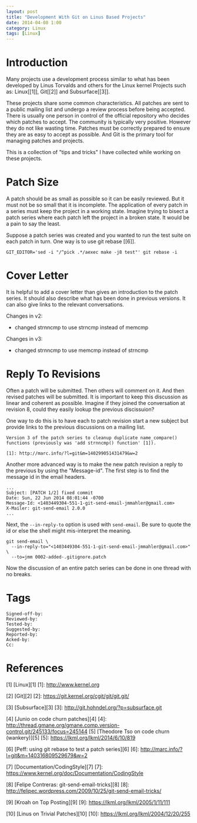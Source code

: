 ```yaml
---
layout: post
title: "Development With Git on Linus Based Projects"
date: 2014-04-08 1:00
category: Linux
tags: [Linux]
---
```


Introduction
============

Many projects use a development process similar to what has been
developed by Linus Torvalds and others for the Linux kernel
Projects such as: Linux[[1]], Git[[2]] and Subsurface[[3]].

These projects share some common characteristics.  All patches are sent
to a public mailing list and undergo a review process before being
accepted.  There is usually one person in control of the official
repository who decides which patches to accept.  The community is
typically very positive.  However they do not like wasting time.
Patches must be correctly prepared to ensure they are as easy to accept
as possible.  And Git is the primary tool for managing patches and
projects.

This is a collection of "tips and tricks" I have collected while working
on these projects.

Patch Size
==========

A patch should be as small as possible so it can be easily reviewed.
But it must not be so small that it is incomplete.  The application
of every patch in a series must keep the project in a working state.
Imagine trying to bisect a patch series where each patch left the
project in a broken state.  It would be a pain to say the least.

Suppose a patch series was created and you wanted to run the test suite
on each patch in turn.  One way is to use git rebase [[6]].

    GIT_EDITOR='sed -i "/^pick .*/aexec make -j8 test"' git rebase -i

Cover Letter
============

It is helpful to add a cover letter than gives an introduction to the
patch series.  It should also describe what has been done in previous
versions.  It can also give links to the relevant conversations.

Changes in v2:
  - changed strnncmp to use strncmp instead of memcmp

Changes in v3:
  - changed strnncmp to use memcmp instead of strncmp

Reply To Revisions
==================

Often a patch will be submitted.  Then others will comment on it.
And then revised patches will be submitted.  It is important to keep
this discussion as linear and coherent as possible.  Imagine if they
joined the conversation at revision 8, could they easily lookup the
previous discissuion?

One way to do this is to have each to patch revision start a new subject
but provide links to the previous discussions on a mailing list.

    Version 3 of the patch series to cleanup duplicate name_compare()
    functions (previously was 'add strnncmp() function' [1]).  
    
    [1]: http://marc.info/?l=git&m=140299051431479&w=2

Another more advanced way is to make the new patch revision a reply to the
previous by using the "Message-id".  The first step is to find the
message id in the email headers.

    ...
    Subject: [PATCH 1/2] fixed commit
    Date: Sun, 22 Jun 2014 08:01:44 -0700
    Message-Id: <1403449304-551-1-git-send-email-jmmahler@gmail.com>
    X-Mailer: git-send-email 2.0.0
    ...

Next, the `--in-reply-to` option is used with `send-email`.  Be sure to
quote the id or else the shell might mis-interpret the meaning.

    git send-email \
      --in-reply-to="<1403449304-551-1-git-send-email-jmmahler@gmail.com>" \
      --to=jmm 0002-added-.gitignore.patch

Now the discussion of an entire patch series can be done in one thread
with no breaks.

Tags
====

    Signed-off-by:
    Reviewed-by:
    Tested-by:
    Suggested-by:
    Reported-by:
    Acked-by:
    Cc:

References
==========

  [1] [Linux][1]
  [1]: http://www.kernel.org

  [2] [Git][2]
  [2]: https://git.kernel.org/cgit/git/git.git/

  [3] [Subsurface][3]
  [3]: http://git.hohndel.org/?p=subsurface.git

  [4] [Junio on code churn patches][4]
  [4]: http://thread.gmane.org/gmane.comp.version-control.git/245133/focus=245144
  [5] [Theodore Tso on code churn (wankery)][5]
  [5]: https://lkml.org/lkml/2014/6/10/819

  [6] [Peff: using git rebase to test a patch series][6]
  [6]: http://marc.info/?l=git&m=140316809529679&w=2

  [7] [Documentation/CodingStyle][7]
  [7]: https://www.kernel.org/doc/Documentation/CodingStyle

  [8] [Felipe Contreras: git-send-email-tricks][8]
  [8]: http://felipec.wordpress.com/2009/10/25/git-send-email-tricks/

  [9] [Kroah on Top Posting][9]
  [9]: https://lkml.org/lkml/2005/1/11/111

  [10] [Linus on Trivial Patches][10]
  [10]: https://lkml.org/lkml/2004/12/20/255


